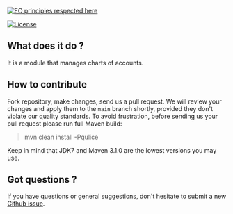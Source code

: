 [![EO principles respected here](https://www.elegantobjects.org/badge.svg)](https://www.elegantobjects.org)

[![License](https://img.shields.io/badge/license-MIT-green.svg)](https://github.com/Minlessika/accounting-chart/blob/main/LICENSE.txt)

## What does it do ?
It is a module that manages charts of accounts.

## How to contribute
Fork repository, make changes, send us a pull request. We will review
your changes and apply them to the `main` branch shortly, provided
they don't violate our quality standards. To avoid frustration, before
sending us your pull request please run full Maven build:

> mvn clean install -Pqulice

Keep in mind that JDK7 and Maven 3.1.0 are the lowest versions you may use.

## Got questions ?

If you have questions or general suggestions, don't hesitate to submit
a new [Github issue](https://github.com/Minlessika/accounting-chart/issues/new).
